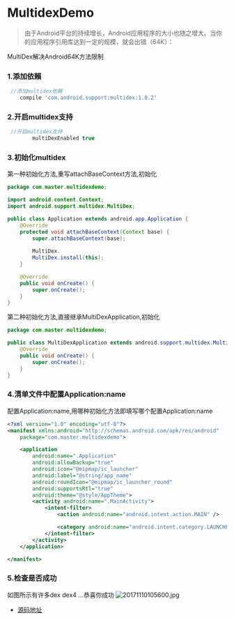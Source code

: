 # MultidexDemo

>由于Android平台的持续增长，Android应用程序的大小也随之增大。当你的应用程序引用库达到一定的规模，就会出错（64K）：

MultiDex解决Android64K方法限制

### 1.添加依賴

```gradle
 //添加multidex依賴
    compile 'com.android.support:multidex:1.0.2'
```

### 2.开启multidex支持

```gradle
 //开启multidex支持
        multiDexEnabled true
```

### 3.初始化multidex

第一种初始化方法,重写attachBaseContext方法,初始化

```java
package com.master.multidexdemo;

import android.content.Context;
import android.support.multidex.MultiDex;

public class Application extends android.app.Application {
    @Override
    protected void attachBaseContext(Context base) {
        super.attachBaseContext(base);
        
        MultiDex.
        MultiDex.install(this);
    }

    @Override
    public void onCreate() {
        super.onCreate();
    }
}
```

第二种初始化方法,直接继承MultiDexApplication,初始化

```java
package com.master.multidexdemo;

public class MultiDexApplication extends android.support.multidex.MultiDexApplication {
    @Override
    public void onCreate() {
        super.onCreate();
    }
}
```

### 4.清单文件中配置Application:name

配置Application:name,用哪种初始化方法即填写哪个配置Application:name

```xml
<?xml version="1.0" encoding="utf-8"?>
<manifest xmlns:android="http://schemas.android.com/apk/res/android"
    package="com.master.multidexdemo">

    <application
        android:name=".Application"
        android:allowBackup="true"
        android:icon="@mipmap/ic_launcher"
        android:label="@string/app_name"
        android:roundIcon="@mipmap/ic_launcher_round"
        android:supportsRtl="true"
        android:theme="@style/AppTheme">
        <activity android:name=".MainActivity">
            <intent-filter>
                <action android:name="android.intent.action.MAIN" />

                <category android:name="android.intent.category.LAUNCHER" />
            </intent-filter>
        </activity>
    </application>

</manifest>
```

### 5.检查是否成功
如图所示有许多dex dex4 ...恭喜你成功
![20171110105600.jpg](http://upload-images.jianshu.io/upload_images/1074123-63a9908a6eb2e87f.jpg?imageMogr2/auto-orient/strip%7CimageView2/2/w/1240)

- [源码地址](https://github.com/littonishir/MultidexDemo)